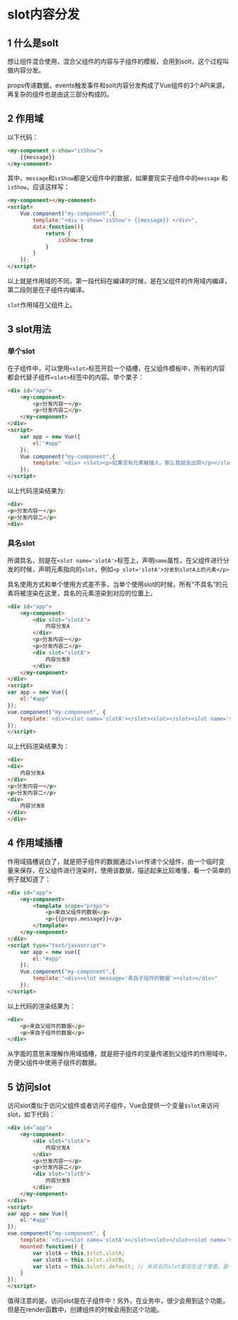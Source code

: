 # slot内容分发
## 1 什么是solt

想让组件混合使用，混合父组件的内容与子组件的模板，会用到solt，这个过程叫做内容分发。

props传递数据，events触发事件和solt内容分发构成了Vue组件的3个API来源，再复杂的组件也是由这三部分构成的。

## 2 作用域

以下代码：
```html
<my-component v-show="isShow">
    {{message}}
</my-comonent>
```
其中，`message`和`isShow`都是父组件中的数据，如果要现实子组件中的`message`
和`isShow`，应该这样写：
```html
<my-component></my-comonent>
<script>
    Vue.component("my-component",{
        template:"<div v-show='isShow'> {{message}} </div>",
        data:function(){
            return {
                isShow:true
            }
        }
    });
</script>
```
以上就是作用域的不同，第一段代码在编译的时候，是在父组件的作用域内编译，第二段则是在子组件内编译。

`slot`作用域在父组件上。

## 3 slot用法

### 单个slot

在子组件中，可以使用`<slot>`标签开启一个插槽，在父组件模板中，所有的内容都会代替子组件`<slot>`标签中的内容。举个栗子：
```html
<div id="app">
    <my-component>
        <p>分发内容一</p>
        <p>分发内容二</p>
    </my-component>
</div>
<script>
    var app = new Vue({
        el:"#app"
    });
    Vue.component("my-component",{
        template:`<div> <slot><p>如果没有元素被插入，那么我就会出现</p></slot> </div>`
    });
</script>
```
以上代码渲染结果为:
```html
<div>
<p>分发内容一</p>
<p>分发内容二</p>
<div>
```

### 具名slot

所谓具名，则是在`<slot name='slotA'>`标签上，声明`name`属性，在父组件进行分发的时候，声明元素指向的`slot`，例如`<p slot='slotA'>分发到slotA上的元素</p>`

具名使用方式和单个使用方式差不多，当单个使用slot的时候，所有“不具名”的元素将被渲染在这里，具名的元素渲染到对应的位置上。
```html
<div id="app">
    <my-component>
        <div slot="slotA">
            内容分发A
        </div>
        <p>分发内容一</p>
        <p>分发内容二</p>
        <div slot="slotB">
            内容分发B
        </div>
    </my-component>
</div>
<script>
var app = new Vue({
    el:"#app"
});
vue.component("my-component", {
    template:`<div><slot name='slotA'></slot><slot></slot><slot name='slotB'></slot></div>`
});
</script>
```

以上代码渲染结果为：

```html
<div>
<div>
    内容分发A
</div>
<p>分发内容一</p>
<p>分发内容二</p>
<div>
    内容分发B
</div>
</div>
```

## 4 作用域插槽

作用域插槽说白了，就是把子组件的数据通过`slot`传递个父组件，由一个临时变量来保存，在父组件进行渲染时，使用该数据，描述起来比较难懂，看一个简单的例子就知道了：
```html
<div id="app">
    <my-component>
        <template scope="props">
            <p>来自父组件的数据</p>
            <p>{{props.message}}</p>
        </template>
    </my-component>
</div>
<script type="text/javascript">
    var app = new vue({
        el:"#app"    
    });
    Vue.component("my-component",{
        template:"<div><slot message='来自子组件的数据'><slot></div>"    
    });
</script>
```

以上代码的渲染结果为：

```html
<div>
    <p>来自父组件的数据</p>
    <p>来自子组件的数据</p>
</div>
```

从字面的意思来理解作用域插槽，就是把子组件的变量传递到父组件的作用域中，方便父组件中使用子组件的数据。

## 5 访问slot

访问slot类似于访问父组件或者访问子组件，Vue会提供一个变量`$slot`来访问slot，如下代码：
```html
<div id="app">
    <my-component>
        <div slot="slotA">
            内容分发A
        </div>
        <p>分发内容一</p>
        <p>分发内容二</p>
        <div slot="slotB">
            内容分发B
        </div>
    </my-component>
</div>
<script>
var app = new Vue({
    el:"#app"
});
vue.component("my-component", {
    template:`<div><slot name='slotA'></slot><slot></slot><slot name='slotB'></slot></div>`,
    mounted:function() {
        var slotA = this.$slot.slotA;
        var slotB = this.$slot.slotB;
        var slots = this.$slots.default; // 未具名的slot都会在这个里面，是一个数组
    }
});
</script>
```

值得注意的是，访问slot是在子组件中！另外，在业务中，很少会用到这个功能，但是在render函数中，创建组件的时候会用到这个功能。